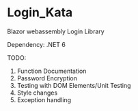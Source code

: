 # Login_Kata
 Blazor webassembly Login Library
 
 Dependency: .NET 6
 
 TODO:
 1. Function Documentation
 2. Password Encryption
 3. Testing with DOM Elements/Unit Testing
 4. Style changes
 5. Exception handling
